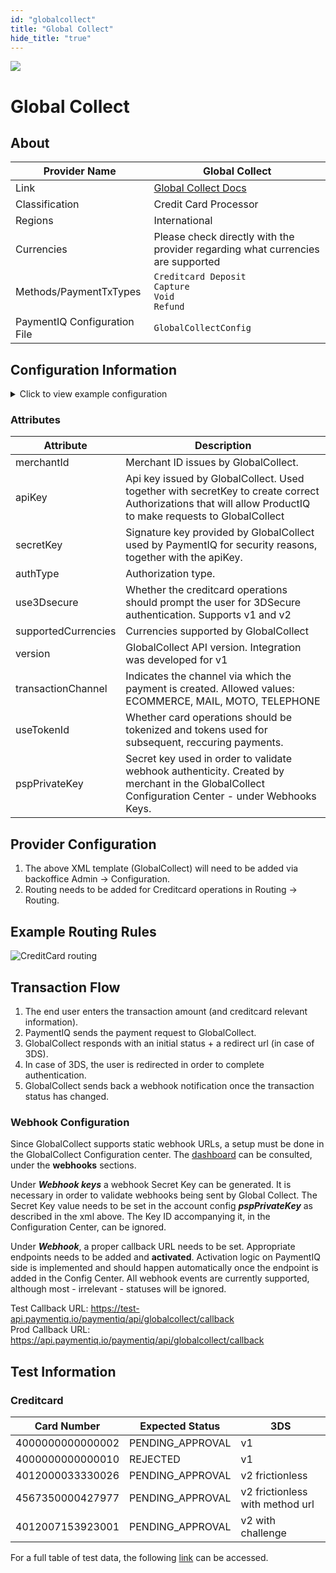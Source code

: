 ```yaml
--- 
id: "globalcollect"
title: "Global Collect"
hide_title: "true"
---
```


![](/img/providers/logos/globalcollect.png)

# Global Collect

## About

| Provider Name                | Global Collect                                                                                     |
|------------------------------|----------------------------------------------------------------------------------------------------|
| Link                         | [Global Collect Docs](https://epayments-api.developer-ingenico.com/?paymentPlatform=GLOBALCOLLECT) |
| Classification               | Credit Card Processor                                                                              |
| Regions                      | International                                                                                      |
| Currencies                   | Please check directly with the provider regarding what currencies are supported                    |
| Methods/PaymentTxTypes       | `Creditcard Deposit` <br/> `Capture` <br/> `Void`<br/> `Refund`                                    |
| PaymentIQ Configuration File | `GlobalCollectConfig`                                                                              |

## Configuration Information

<details>
<summary>Click to view example configuration</summary>
<br/>


```xml
<com.devcode.paymentiq.integration.globalcollect.GlobalCollectConfig>
    <enabled>true</enabled>
    <useViqProxy>true</useViqProxy>
    <accounts>
        <entry>
            <string>PREPROD_N3DS</string>
            <account>
                <merchantId>???</merchantId>
                <secretKey>???</secretKey>
                <authType>FINAL_AUTH</authType> <!-- FINAL_AUTH = Authorization. AUTH_CAPTURE = sale. -->
                <use3Dsecure>true</use3Dsecure>
                <supportedCurrencies>EUR|GBP</supportedCurrencies>
                <version>v1</version>
                <transactionChannel>ECOMMERCE</transactionChannel>
                <apiKey>???</apiKey>
                <useTokenId>true</useTokenId>
                <pspPrivateKey>???</pspPrivateKey>
            </account>
        </entry>
    </accounts>
    <testMode>true</testMode>
    <container>iframe</container>
</com.devcode.paymentiq.integration.globalcollect.GlobalCollectConfig>
```

</details>

### Attributes

| Attribute           | Description                                                                                                                                                |
|---------------------|------------------------------------------------------------------------------------------------------------------------------------------------------------|
| merchantId          | Merchant ID issues by GlobalCollect.                                                                                                                       |
| apiKey              | Api key issued by GlobalCollect. Used together with secretKey to create correct Authorizations that will allow ProductIQ to make requests to GlobalCollect |
| secretKey           | Signature key provided by GlobalCollect used by PaymentIQ for security reasons, together with the apiKey.                                                  |
| authType            | Authorization type.                                                                                                                                        |
| use3Dsecure         | Whether the creditcard operations should prompt the user for 3DSecure authentication. Supports v1 and v2                                                   |
| supportedCurrencies | Currencies supported by GlobalCollect                                                                                                                      |
| version             | GlobalCollect API version. Integration was developed for v1                                                                                                |
| transactionChannel  | Indicates the channel via which the payment is created. Allowed values: ECOMMERCE, MAIL, MOTO, TELEPHONE                                                   |
| useTokenId          | Whether card operations should be tokenized and tokens used for subsequent, reccuring payments.                                                            |
| pspPrivateKey       | Secret key used in order to validate webhook authenticity. Created by merchant in the GlobalCollect Configuration Center - under Webhooks Keys.            |


## Provider Configuration

1. The above XML template (GlobalCollect) will need to be added via backoffice Admin -> Configuration.
2. Routing needs to be added for Creditcard operations in Routing -> Routing.


## Example Routing Rules
![CreditCard routing](/img/providers/routing/global_collect_routing.png)

## Transaction Flow

1. The end user enters the transaction amount (and creditcard relevant information).
2. PaymentIQ sends the payment request to GlobalCollect.
3. GlobalCollect responds with an initial status + a redirect url (in case of 3DS).
4. In case of 3DS, the user is redirected in order to complete authentication.
5. GlobalCollect sends back a webhook notification once the transaction status has changed.

### Webhook Configuration
Since GlobalCollect supports static webhook URLs, a setup must be done in the GlobalCollect Configuration center. The [dashboard](https://preprod.account.ingenico.com/dashboard) can be consulted, under the **webhooks** sections.

Under ***Webhook keys*** a webhook Secret Key can be generated. It is necessary in order to validate webhooks being sent by Global Collect.
The Secret Key value needs to be set in the account config ***pspPrivateKey*** as described in the xml above. The Key ID accompanying it, in the Configuration Center, can be ignored.

Under ***Webhook***, a proper callback URL needs to be set. Appropriate endpoints needs to be added and **activated**. Activation logic on PaymentIQ side is implemented and should happen automatically once the endpoint is added in the Config Center.
All webhook events are currently supported, although most - irrelevant - statuses will be ignored.

Test Callback URL: https://test-api.paymentiq.io/paymentiq/api/globalcollect/callback      
Prod Callback URL: https://api.paymentiq.io/paymentiq/api/globalcollect/callback

## Test Information

### Creditcard

| Card Number      | Expected Status  | 3DS                             |
|------------------|------------------|---------------------------------|
| 4000000000000002 | PENDING_APPROVAL | v1                              |
| 4000000000000010 | REJECTED         | v1                              |
| 4012000033330026 | PENDING_APPROVAL | v2 frictionless                 |
| 4567350000427977 | PENDING_APPROVAL | v2 frictionless with method url |
| 4012007153923001 | PENDING_APPROVAL | v2 with challenge               |

For a full table of test data, the following [link](https://epayments.developer-ingenico.com/best-practices/services/3dsv2/test-cases/) can be accessed.
